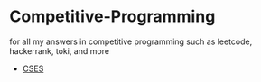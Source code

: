 # Competitive-Programming
for all my answers in competitive programming such as leetcode, hackerrank, toki, and more

- [CSES](https://cses.fi)
